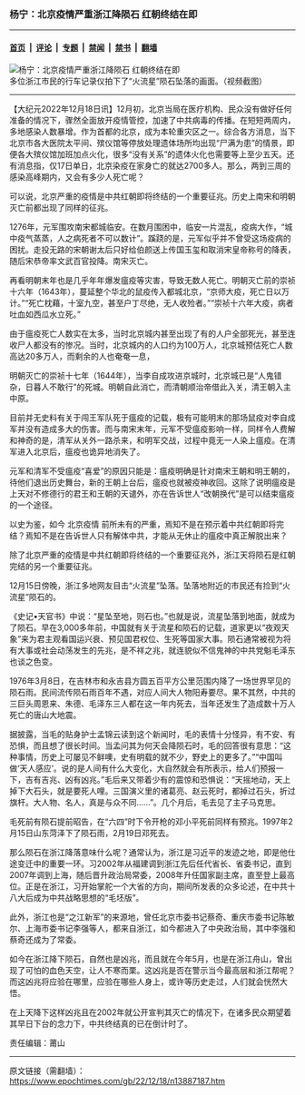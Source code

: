### 杨宁：北京疫情严重浙江降陨石 红朝终结在即

---

#### [首页](../../../..?n13887187) &nbsp;|&nbsp; [评论](../../../../../epoch-comment?n13887187) &nbsp;|&nbsp; [专题](../../../../../epoch-special?n13887187) &nbsp;|&nbsp; [禁闻](../../../../../epoch-news?n13887187) &nbsp;|&nbsp; [禁书](../../../../../books?n13887187) &nbsp;|&nbsp; [翻墙](https://github.com/gfw-breaker/nogfw/blob/master/README.md?n13887187)


<div><img alt="杨宁：北京疫情严重浙江降陨石 红朝终结在即" class="attachment-djy_600_400 size-djy_600_400 wp-post-image" src="https://i.epochtimes.com/assets/uploads/2022/12/id13886046-12.png"/>
<div class="caption">
 多位浙江市民的行车记录仪拍下了“火流星”陨石坠落的画面。（视频截图）
</div></div><hr/><div class="post_content" id="artbody" itemprop="articleBody">
 <!-- article content begin -->
 <p>
  【大纪元2022年12月18日讯】12月初，北京当局在医疗机构、民众没有做好任何准备的情况下，骤然全面放开疫情管控，加速了中共病毒的传播。在短短两周内，多地感染人数暴增。作为首都的北京，成为本轮重灾区之一。综合各方消息，当下北京市各大医院太平间、殡仪馆等停放处理遗体场所均出现“尸满为患”的情景，即便各大殡仪馆加班加点火化，很多“没有关系”的遗体火化也需要等上至少五天。还有消息指，仅17日单日，北京染疫在家身亡的就达2700多人。那么，两到三周的感染高峰期内，又会有多少人死亡呢？
 </p>
 <p>
  可以说，北京严重的疫情是中共红朝即将终结的一个重要征兆。历史上南宋和明朝灭亡前都出现了同样的征兆。
 </p>
 <p>
  1276年，元军围攻南宋都城临安。在数月围困中，临安一片混乱，疫病大作，“城中疫气蒸蒸，人之病死者不可以数计”。蹊跷的是，元军似乎并不曾受这场疫病的困扰。走投无路的宋朝谢太后只好给伯颜送上传国玉玺和取消宋皇帝称号的降表，随后宋恭帝率文武百官投降。南宋灭亡。
 </p>
 <p>
  再看明朝末年也是几乎年年爆发瘟疫等灾害，导致无数人死亡。明朝灭亡前的崇祯十六年（1643年），蔓延整个华北的鼠疫传入都城北京，“京师大疫，死亡日以万计。”“死亡枕藉，十室九空，甚至户丁尽绝，无人收殓者。”“崇祯十六年大疫，病者吐血如西瓜水立死。”
 </p>
 <p>
  由于瘟疫死亡人数实在太多，当时北京城内甚至出现了有的人户全部死光，甚至连收尸人都没有的惨况。当时，北京城内的人口约为100万人，北京城预估死亡人数高达20多万人，而剩余的人也奄奄一息，
 </p>
 <p>
  明朝灭亡的崇祯十七年（1644年），当李自成攻进京城时，北京城已是“人鬼错杂，日暮人不敢行”的死城。明朝自此消亡，而清朝顺治帝借此入关，清王朝入主中原。
 </p>
 <p>
  目前并无史料有关于闯王军队死于瘟疫的记载，极有可能明末的那场鼠疫对李自成军并没有造成多大的伤害。而与南宋末年，元军不受瘟疫影响一样，同样令人费解和神奇的是，清军从关外一路杀来，和明军交战，过程中竟无一人染上瘟疫。在清军进入北京后，瘟疫也诡异地消失了。
 </p>
 <p>
  元军和清军不受瘟疫“喜爱”的原因只能是：瘟疫明确是针对南宋王朝和明王朝的，待他们退出历史舞台，新的王朝上台后，瘟疫也就被疫神收回。这除了说明瘟疫是上天对不修德行的君王和王朝的天谴外，亦在告诉世人“改朝换代”是可以结束瘟疫的一个途径。
 </p>
 <p>
  以史为鉴，如今
  <ok href="https://www.epochtimes.com/gb/tag/%E5%8C%97%E4%BA%AC%E7%96%AB%E6%83%85.html">
   北京疫情
  </ok>
  前所未有的严重，焉知不是在预示着中共红朝即将完结？焉知不是在告诉世人只有解体中共，才能从无休止的瘟疫中真正解脱出来？
 </p>
 <p>
  除了北京严重的疫情是中共红朝即将终结的一个重要征兆外，浙江天将陨石是红朝完结的另一个重要征兆。
 </p>
 <p>
  12月15日傍晚，浙江多地网友目击“火流星”坠落。坠落地附近的市民还有捡到“火流星”陨石的。
 </p>
 <p>
  《史记•天官书》中说：“星坠至地，则石也。”也就是说，流星坠落到地面，就成为了陨石。早在3,000多年前，中国就有关于流星和陨石的记载，道家更以“夜观天象”来为君主观看国运兴衰、预见国君权位、生死等国家大事。陨石通常被视为将有大事或社会动荡发生的先兆，是不祥之兆，就连貌似不信鬼神的中共党魁毛泽东也谈之色变。
 </p>
 <p>
  1976年3月8日，在吉林市和永吉县方圆五百平方公里范围内降了一场世界罕见的陨石雨。民间流传陨石雨百年不遇，对应人间大人物阳寿要尽。果不其然，中共的三巨头周恩来、朱德、毛泽东三人都在这一年内死去，当年还发生了造成数十万人死亡的唐山大地震。
 </p>
 <p>
  据披露，当毛的贴身护士孟锦云读到这个新闻时，毛的表情十分怪异，有不安、有恐惧，而且想了很长时间。当孟问其为何天会降陨石时，毛的回答很有意思：“这种事情，历史上可屡见不鲜噢，史有明载的就不少，野史上的更多了。”“中国叫做‘天人感应’。说的是人间有什么大变化，大自然就会有所表示，给人们预报一下，吉有吉兆、凶有凶兆。”毛后来又带着少有的震惊和恐惧说：“天摇地动，天上掉下大石头，就是要死人哩。三国演义里的诸葛亮、赵云死时，都掉过石头，折过旗杆。大人物、名人，真是与众不同……”。几个月后，毛去见了主子马克思。
 </p>
 <p>
  毛死前有陨石提前昭告，在“六四”时下令开枪的邓小平死前同样有预兆。1997年2月15日山东菏泽下了陨石雨，2月19日邓死去。
 </p>
 <p>
  那么陨石在浙江降落意味什么呢？通常认为，浙江是习近平的发迹之地，即是他仕途变迁中的重要一环。习2002年从福建调到浙江先后任代省长、省委书记，直到2007年调到上海，随后晋升政治局常委，2008年升任国家副主席，直至登上最高位。正是在浙江，习开始掌舵一个大省的方向，期间所发表的众多论述，在中共十八大后成为中共战略思想的“毛坯版”。
 </p>
 <p>
  此外，浙江也是“之江新军”的来源地，曾任北京市委书记蔡奇、重庆市委书记陈敏尔、上海市委书记李强等人，都来自浙江，如今都进入了中央政治局，其中李强和蔡奇还成为了常委。
 </p>
 <p>
  如今在浙江降下陨石，自然也是凶兆，而且就在今年5月，也是在浙江舟山，曾出现了可怕的血色天空，让人不寒而栗。这凶兆是否在警示当今最高层和浙江帮呢？而这凶兆将应验在哪里，应验在哪些人身上，或许等历史走过，人们就会恍然大悟。
 </p>
 <p>
  在上天降下这样凶兆且在2002年就公开宣判其灭亡的情况下，在诸多民众期望着其早日下台的念力下，中共终结真的已在倒计时了。
 </p>
 <p>
  责任编辑：莆山
 </p>
 <!-- article content end -->
 <div id="below_article_ad">
 </div>
</div>


---

原文链接（需翻墙）：https://www.epochtimes.com/gb/22/12/18/n13887187.htm